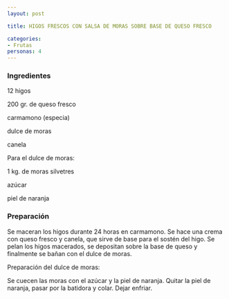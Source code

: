 ```yaml
---
layout: post

title: HIGOS FRESCOS CON SALSA DE MORAS SOBRE BASE DE QUESO FRESCO

categories:
- Frutas
personas: 4 
---
```


<h3>Ingredientes</h3>
12 higos

200 gr. de queso fresco

carmamono (especia)

dulce de moras

canela

Para el dulce de moras:

1 kg. de moras silvetres

azúcar

piel de naranja

<h3>Preparación</h3>
Se maceran los higos durante 24 horas en carmamono. Se hace una crema con queso fresco y canela, que sirve de base para el sostén del higo. Se pelan los higos macerados, se depositan sobre la base de queso y finalmente se bañan con el dulce de moras.

Preparación del dulce de moras:

Se cuecen las moras con el azúcar y la piel de naranja. Quitar la piel de naranja, pasar por la batidora y colar. Dejar enfriar.